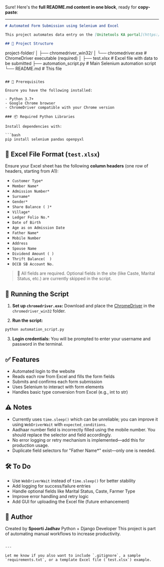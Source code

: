 Sure! Here's the **full README.md content in one block**, ready for **copy-paste**:

---

```markdown
# Automated Form Submission using Selenium and Excel

This project automates data entry on the [Unitetools KA portal](https://ka.unitetools.in) using Python, Selenium, and Excel.

## 📂 Project Structure

```

project-folder/
│
├── chromedriver\_win32/
│   └── chromedriver.exe      # ChromeDriver executable (required)
│
├── test.xlsx                 # Excel file with data to be submitted
├── automation\_script.py      # Main Selenium automation script
└── README.md                 # This file

````

## 🔧 Prerequisites

Ensure you have the following installed:

- Python 3.7+
- Google Chrome browser
- ChromeDriver compatible with your Chrome version

### 📦 Required Python Libraries

Install dependencies with:

```bash
pip install selenium pandas openpyxl
````

## 📁 Excel File Format (`test.xlsx`)

Ensure your Excel sheet has the following **column headers** (one row of headers, starting from A1):

* `Customer Type*`
* `Member Name*`
* `Admission Number*`
* `Surname*`
* `Gender*`
* `Share Balance ( )*`
* `Village*`
* `Ledger Folio No.*`
* `Date of Birth`
* `Age as on Admission Date`
* `Father Name*`
* `Mobile Number`
* `Address`
* `Spouse Name`
* `Dividend Amount ( )`
* `Thrift Balance(  )`
* `DCCB SB Account No.`

> 🔔 All fields are required. Optional fields in the site (like Caste, Marital Status, etc.) are currently skipped in the script.

## 🚀 Running the Script

1. **Set up `chromedriver.exe`:**
   Download and place the [ChromeDriver](https://sites.google.com/chromium.org/driver/) in the `chromedriver_win32` folder.

2. **Run the script:**

```bash
python automation_script.py
```

3. **Login credentials:**
   You will be prompted to enter your username and password in the terminal.

## ✅ Features

* Automated login to the website
* Reads each row from Excel and fills the form fields
* Submits and confirms each form submission
* Uses Selenium to interact with form elements
* Handles basic type conversion from Excel (e.g., int to str)

## ⚠️ Notes

* Currently uses `time.sleep()` which can be unreliable; you can improve it using `WebDriverWait` with `expected_conditions`.
* Aadhaar number field is incorrectly filled using the mobile number. You should replace the selector and field accordingly.
* No error logging or retry mechanism is implemented—add this for production usage.
* Duplicate field selectors for "Father Name\*" exist—only one is needed.

## 🛠️ To Do

* Use `WebDriverWait` instead of `time.sleep()` for better stability
* Add logging for success/failure entries
* Handle optional fields like Marital Status, Caste, Farmer Type
* Improve error handling and retry logic
* Add GUI for uploading the Excel file (future enhancement)

## 📌 Author

Created by **Spoorti Jadhav**
Python + Django Developer
This project is part of automating manual workflows to increase productivity.

```

---

Let me know if you also want to include `.gitignore`, a sample `requirements.txt`, or a template Excel file (`test.xlsx`) example.
```
